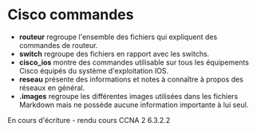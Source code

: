 # Cisco commandes

* **routeur** regroupe l'ensemble des fichiers qui expliquent des commandes de routeur.  
* **switch** regroupe des fichiers en rapport avec les switchs.  
* **cisco_ios** montre des commandes utilisable sur tous les équipements Cisco équipés du système d'exploitation IOS.  
* **reseau** présente des informations et notes à connaître à propos des réseaux en général.  
* **.images** regroupe les différentes images utilisées dans les fichiers Markdown mais ne possède aucune information importante à lui seul.

En cours d'écriture - rendu cours CCNA 2 6.3.2.2